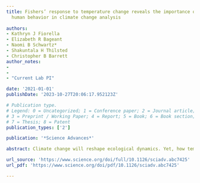 ```yaml
---
title: Fishers’ response to temperature change reveals the importance of integrating
  human behavior in climate change analysis
  
authors:
- Kathryn J Fiorella
- Elizabeth R Bageant
- Naomi B Schwartz*
- Shakuntala H Thilsted
- Christopher B Barrett
author_notes:
- 
- 
- "Current Lab PI"

date: '2021-01-01'
publishDate: '2023-10-27T20:06:17.952123Z'

# Publication type.
# Legend: 0 = Uncategorized; 1 = Conference paper; 2 = Journal article;
# 3 = Preprint / Working Paper; 4 = Report; 5 = Book; 6 = Book section;
# 7 = Thesis; 8 = Patent
publication_types: ['2']

publication: '*Science Advances*'

abstract: Climate change will reshape ecological dynamics. Yet, how temperature increases alter the behavior and resource use of people reliant on natural resources remains underexplored. Consequent behavior shifts have the potential to mitigate or accelerate climate impacts on livelihoods and food security. Particularly within the small-scale inland fisheries that support approximately 10% of the global population, temperature changes likely affect both fish and fishers. To analyze how changing temperatures alter households’ fishing behavior, we examined fishing effort and fish catch in a major inland fishery. We used longitudinal observational data from households in Cambodia, which has the highest per-capita consumption of inland fish in the world. Higher temperatures caused households to reduce their participation in fishing but had limited net effects on fish catch. Incorporating human behavioral responses to changing environmental conditions will be fundamental to determining how climate change affects rural livelihoods, food production, and food access.

url_source: 'https://www.science.org/doi/full/10.1126/sciadv.abc7425'
url_pdf: 'https://www.science.org/doi/pdf/10.1126/sciadv.abc7425'

---
```

